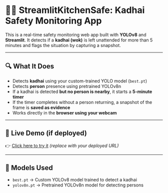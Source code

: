 # 🧑‍🍳 StreamlitKitchenSafe: Kadhai Safety Monitoring App

This is a real-time safety monitoring web app built with **YOLOv8** and **Streamlit**. It detects if a **kadhai (wok)** is left unattended for more than 5 minutes and flags the situation by capturing a snapshot.

---

## 🔍 What It Does

* Detects **kadhai** using your custom-trained YOLO model (`best.pt`)
* Detects **person** presence using pretrained YOLOv8n
* If a kadhai is detected **but no person is nearby**, it starts a **5-minute timer**
* If the timer completes without a person returning, a snapshot of the frame is **saved as evidence**
* Works directly in the **browser using your webcam**

---

## 🎥 Live Demo (if deployed)

👉 [Click here to try it](https://your-app-name.streamlit.app) *(replace with your deployed URL)*

---

## 🧠 Models Used

* `best.pt` → Custom YOLOv8 model trained to detect a kadhai
* `yolov8n.pt` → Pretrained YOLOv8n model for detecting persons 
